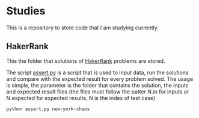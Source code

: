 # Studies

This is a repository to store code that I am studying currently.

## HakerRank

This the folder that solutions of [HakerRank](https://www.hackerrank.com/) problems are stored. 

The script [assert.py](HackerRank/assert.py) is a script that is used to input data, run the solutions and compare with the expected result for every problem solved. The usage is simple, the parameter is the folder that contains the solution, the inputs and expected result files (the files must follow the patter N.in for inputs or N.expected for expected results, N is the index of test case)

```bash
python assert.py new-york-chaos
```
